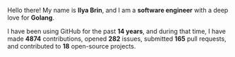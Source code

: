Hello there! My name is **Ilya Brin**, and I am a **software engineer** with a deep love for **Golang**.

I have been using GitHub for the past **14 years**, and during that time, I have made **4874** contributions, opened **282** issues, submitted **165** pull requests, and contributed to **18** open-source projects.
